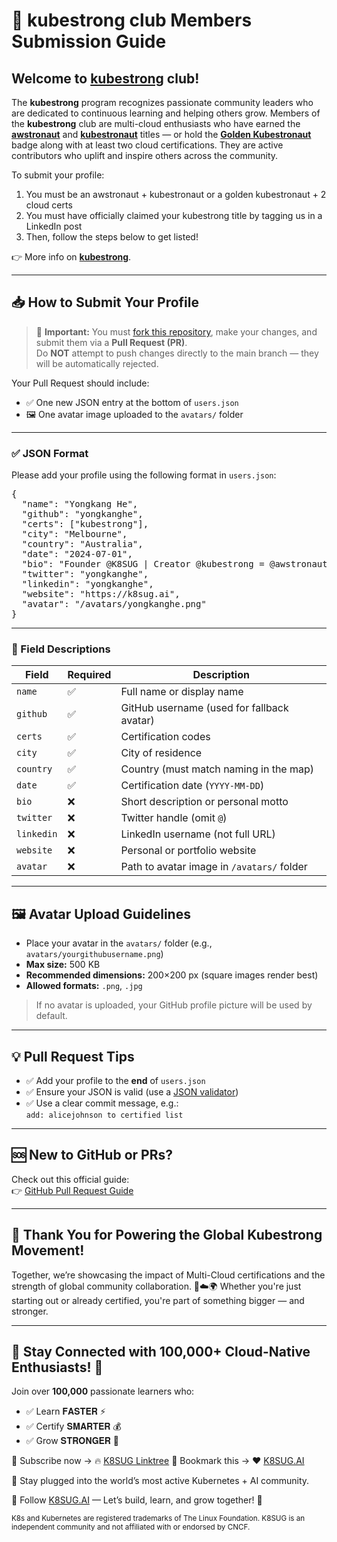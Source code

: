 # 📘 kubestrong club Members Submission Guide

## Welcome to **[kubestrong](https://linkedin.com/company/kubestrong)** club! 

The **kubestrong** program recognizes passionate community leaders who are dedicated to continuous learning and helping others grow. Members of the **kubestrong** club are multi-cloud enthusiasts who have earned the **[awstronaut](https://linkedin.com/company/awstronaut)** and **[kubestronaut](http://k8.k8sdm.com)** titles — or hold the **[Golden Kubestronaut](http://gk.k8sdm.com)** badge along with at least two cloud certifications. They are active contributors who uplift and inspire others across the community. 

To submit your profile:

1. You must be an awstronaut + kubestronaut or a golden kubestronaut + 2 cloud certs
2. You must have officially claimed your kubestrong title by tagging us in a LinkedIn post
3. Then, follow the steps below to get listed!

👉 More info on **[kubestrong](https://linkedin.com/company/kubestrong)**.

---

## 📥 How to Submit Your Profile

> 🚨 **Important:** You must [fork this repository](https://docs.github.com/en/get-started/quickstart/fork-a-repo), make your changes, and submit them via a **Pull Request (PR)**.  
> Do **NOT** attempt to push changes directly to the main branch — they will be automatically rejected.

Your Pull Request should include:

- ✅ One new JSON entry at the bottom of `users.json`  
- 🖼️ One avatar image uploaded to the `avatars/` folder  

---

### ✅ JSON Format

Please add your profile using the following format in `users.json`:

<pre>
{
  "name": "Yongkang He",
  "github": "yongkanghe",
  "certs": ["kubestrong"],
  "city": "Melbourne",
  "country": "Australia",
  "date": "2024-07-01",
  "bio": "Founder @K8SUG | Creator @kubestrong = @awstronaut + kubestronaut | Akamai Advocate | AWS Builder | Azure MVP | Google GDE | Alibaba MVP | Multi-Cloud | Community Reach | DevRel | 100K Social Reach",
  "twitter": "yongkanghe",
  "linkedin": "yongkanghe",
  "website": "https://k8sug.ai",
  "avatar": "/avatars/yongkanghe.png"
}
</pre>

---

### 📌 Field Descriptions

| Field      | Required | Description |
|------------|----------|-------------|
| `name`     | ✅       | Full name or display name |
| `github`   | ✅       | GitHub username (used for fallback avatar) |
| `certs`    | ✅       | Certification codes
| `city`     | ✅       | City of residence |
| `country`  | ✅       | Country (must match naming in the map) |
| `date`     | ✅       | Certification date (`YYYY-MM-DD`) |
| `bio`      | ❌       | Short description or personal motto |
| `twitter`  | ❌       | Twitter handle (omit `@`) |
| `linkedin` | ❌       | LinkedIn username (not full URL) |
| `website`  | ❌       | Personal or portfolio website |
| `avatar`   | ❌       | Path to avatar image in `/avatars/` folder |

---

## 🖼️ Avatar Upload Guidelines

- Place your avatar in the `avatars/` folder (e.g., `avatars/yourgithubusername.png`)  
- **Max size:** 500 KB  
- **Recommended dimensions:** 200×200 px (square images render best)  
- **Allowed formats:** `.png`, `.jpg`  

> If no avatar is uploaded, your GitHub profile picture will be used by default.

---

## 💡 Pull Request Tips

- ✅ Add your profile to the **end** of `users.json`  
- ✅ Ensure your JSON is valid (use a [JSON validator](https://jsonlint.com/))  
- ✅ Use a clear commit message, e.g.:  
  `add: alicejohnson to certified list`

---

## 🆘 New to GitHub or PRs?

Check out this official guide:  
👉 [GitHub Pull Request Guide](https://docs.github.com/en/pull-requests/collaborating-with-pull-requests/proposing-changes-to-your-work-with-pull-requests)

---

## 🙌 Thank You for Powering the Global Kubestrong Movement!

Together, we’re showcasing the impact of Multi-Cloud certifications and the strength of global community collaboration. 💪☁️🌍 Whether you're just starting out or already certified, you're part of something bigger — and stronger.

---

## 📢 Stay Connected with 100,000+ Cloud-Native Enthusiasts! 🎉

Join over **100,000** passionate learners who:
- ✅ Learn 𝐅𝐀𝐒𝐓𝐄𝐑 ⚡ 
- ✅ Certify 𝐒𝐌𝐀𝐑𝐓𝐄𝐑 💰 
- ✅ Grow 𝐒𝐓𝐑𝐎𝐍𝐆𝐄𝐑 💪

📌 Subscribe now → 🔥 [K8SUG Linktree](https://linktr.ee/k8sug)
📌 Bookmark this → ❤️ [K8SUG.AI](https://k8sug.ai/save)

🔗 Stay plugged into the world’s most active Kubernetes + AI community.

📣 Follow [K8SUG.AI](https://k8sug.ai) — Let’s build, learn, and grow together! 🚀

<sub>K8s and Kubernetes are registered trademarks of The Linux Foundation. K8SUG is an independent community and not affiliated with or endorsed by CNCF.</sub>
